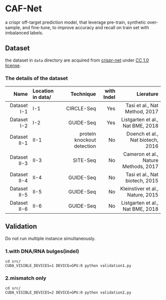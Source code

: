 # CAF-Net

a crispr off-target prediction model, that leverage pre-train, synthetic over-sample, and fine-tune, to improve accuracy and recall on train set with imbalanced labels. 

## Dataset

the dataset in `data` directory are acquired from
[crispr-net](https://codeocean.com/capsule/9553651/tree/v3) under [CC 1.0 license](https://creativecommons.org/licenses/by/1.0/).


###   The details of the dataset
| Name | Location in data/ | Technique |with Indel| Lierature
| ----:| :---- |----: |----: |----: |
| Dataset I-1| I-1 |CIRCLE-Seq|Yes| Tasi et al., Nat Method, 2017|
| Dataset I-2| I-2 |GUIDE-Seq|Yes| Listgarten et al., Nat BME, 2018 |
| Dataset II-1| II-1 |protein knockout detection|No| Doench et al., Nat biotech, 2016 |
| Dataset II-3| II-3 |SITE-Seq|No|Cameron et al., Nature Methods, 2017 |
| Dataset II-4| II-4 |GUIDE-Seq|No| Tasi et al., Nat biotech, 2015|
| Dataset II-5| II-5 |GUIDE-Seq|No| Kleinstiver et al., Nature, 2015|
| Dataset II-6| II-6 |GUIDE-Seq|No| Listgarten et al., Nat BME, 2018 |


## Validation

Do not run multiple instance simultaneously.

### 1.with DNA/RNA bulges(indel)

```
cd src/
CUDA_VISIBLE_DEVICES=1 DEVICE=GPU:0 python validation1.py
```

### 2.mismatch only

```
cd src/
CUDA_VISIBLE_DEVICES=2 DEVICE=GPU:0 python validation2.py
```
